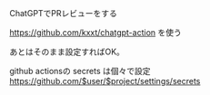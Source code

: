 ChatGPTでPRレビューをする

https://github.com/kxxt/chatgpt-action を使う

あとはそのまま設定すればOK。

github actionsの secrets は個々で設定
https://github.com/$user/$project/settings/secrets

